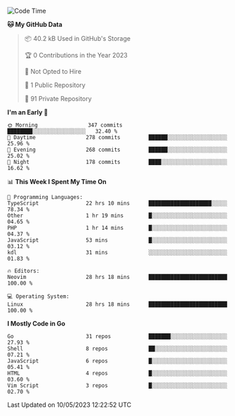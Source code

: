 
<!--START_SECTION:waka-->
![Code Time](http://img.shields.io/badge/Code%20Time-3%2C520%20hrs%2023%20mins-blue)

**🐱 My GitHub Data** 

> 📦 40.2 kB Used in GitHub's Storage 
 > 
> 🏆 0 Contributions in the Year 2023
 > 
> 🚫 Not Opted to Hire
 > 
> 📜 1 Public Repository 
 > 
> 🔑 91 Private Repository 
 > 
**I'm an Early 🐤** 

```text
🌞 Morning                347 commits         ████████░░░░░░░░░░░░░░░░░   32.40 % 
🌆 Daytime                278 commits         ██████░░░░░░░░░░░░░░░░░░░   25.96 % 
🌃 Evening                268 commits         ██████░░░░░░░░░░░░░░░░░░░   25.02 % 
🌙 Night                  178 commits         ████░░░░░░░░░░░░░░░░░░░░░   16.62 % 
```


📊 **This Week I Spent My Time On** 

```text
💬 Programming Languages: 
TypeScript               22 hrs 10 mins      ████████████████████░░░░░   78.34 % 
Other                    1 hr 19 mins        █░░░░░░░░░░░░░░░░░░░░░░░░   04.65 % 
PHP                      1 hr 14 mins        █░░░░░░░░░░░░░░░░░░░░░░░░   04.37 % 
JavaScript               53 mins             █░░░░░░░░░░░░░░░░░░░░░░░░   03.12 % 
kdl                      31 mins             ░░░░░░░░░░░░░░░░░░░░░░░░░   01.83 % 

🔥 Editors: 
Neovim                   28 hrs 18 mins      █████████████████████████   100.00 % 

💻 Operating System: 
Linux                    28 hrs 18 mins      █████████████████████████   100.00 % 
```

**I Mostly Code in Go** 

```text
Go                       31 repos            ███████░░░░░░░░░░░░░░░░░░   27.93 % 
Shell                    8 repos             ██░░░░░░░░░░░░░░░░░░░░░░░   07.21 % 
JavaScript               6 repos             █░░░░░░░░░░░░░░░░░░░░░░░░   05.41 % 
HTML                     4 repos             █░░░░░░░░░░░░░░░░░░░░░░░░   03.60 % 
Vim Script               3 repos             █░░░░░░░░░░░░░░░░░░░░░░░░   02.70 % 
```




 Last Updated on 10/05/2023 12:22:52 UTC
<!--END_SECTION:waka-->
